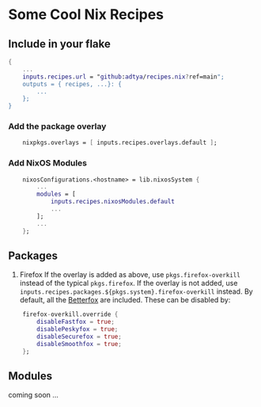 # Some Cool Nix Recipes

## Include in your flake
```nix
{
    ...
    inputs.recipes.url = "github:adtya/recipes.nix?ref=main";
    outputs = { recipes, ...}: {
        ...
    };
}
```

### Add the package overlay
```nix
    nixpkgs.overlays = [ inputs.recipes.overlays.default ];
```

### Add NixOS Modules
```nix
    nixosConfigurations.<hostname> = lib.nixosSystem {
        ...
        modules = [
            inputs.recipes.nixosModules.default
            ...
        ];
        ...
    };
```
## Packages
1. Firefox
If the overlay is added as above, use `pkgs.firefox-overkill` instead of the typical `pkgs.firefox`. If the overlay is not added, use `inputs.recipes.packages.${pkgs.system}.firefox-overkill` instead.
By default, all the [Betterfox](https://github.com/yokoffing/BetterFox) are included. These can be disabled by:
```nix
    firefox-overkill.override {
        disableFastfox = true;
        disablePeskyfox = true;
        disableSecurefox = true;
        disableSmoothfox = true;
    };
```

## Modules
 coming soon ...

